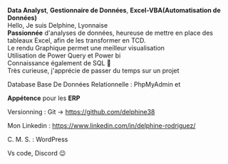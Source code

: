 <strong>Data Analyst</strong>, <strong>Gestionnaire de Données</strong>, <strong>Excel-VBA(Automatisation de Données)</strong>
<br>
Hello, Je suis Delphine, Lyonnaise
<br>
<strong>Passionnée</strong> d'analyses de données, heureuse de mettre en place des tableaux Excel, afin de les transformer en TCD. 
<br>
Le rendu Graphique permet une meilleur visualisation
<br>
Utilisation de Power Query et Power bi
<br>
Connaissance également de SQL 🙂
<br>
Très curieuse, j'apprécie de passer du temps sur un projet

Database Base De Données Relationnelle : 
PhpMyAdmin et 

<strong>Appétence</strong> pour les <strong>ERP</strong>

Versionning : 
Git -> https://github.com/delphine38
<br>

Mon Linkedin :
https://www.linkedin.com/in/delphine-rodriguez/

C. M. S. :
WordPress

Vs code, Discord 😉

